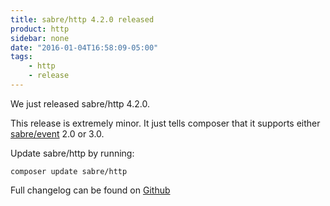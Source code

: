```yaml
---
title: sabre/http 4.2.0 released
product: http 
sidebar: none
date: "2016-01-04T16:58:09-05:00"
tags:
    - http 
    - release
---
```


We just released sabre/http 4.2.0. 

This release is extremely minor. It just tells composer that it supports
either [sabre/event][2] 2.0 or 3.0.

Update sabre/http by running:

    composer update sabre/http

Full changelog can be found on [Github][1]

[1]: https://github.com/fruux/sabre-http/blob/4.2.0/CHANGELOG.md
[2]: /event/
